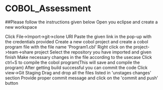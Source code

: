 # COBOL_Assessment
##Please follow the instructions given below
Open you eclipse and create a new workspace

Click File->Import->git->clone URI
Paste the given link in the pop-up with the credentials provided
Create a new cobol project and create a cobol program file with the file name 'Program1.cbl'
Right click on the project->team->share project
Select the repository you have imported and given finish
Make necessary changes in the file according to the usecase
Click ctrl+S to compile the cobol program(This will save and compile the program)
After getting build successful you can commit the code
Click view->Git Staging
Drag and drop all the files listed in 'unstages changes' section
Provide proper commit message and click on the 'commit and push' button
